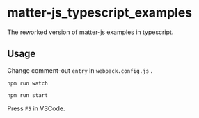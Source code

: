 # matter-js_typescript_examples

The reworked version of matter-js examples in typescript.

## Usage

Change comment-out `entry` in `webpack.config.js` .

```shell
npm run watch
```

```shell
npm run start
```

Press `F5` in VSCode.
